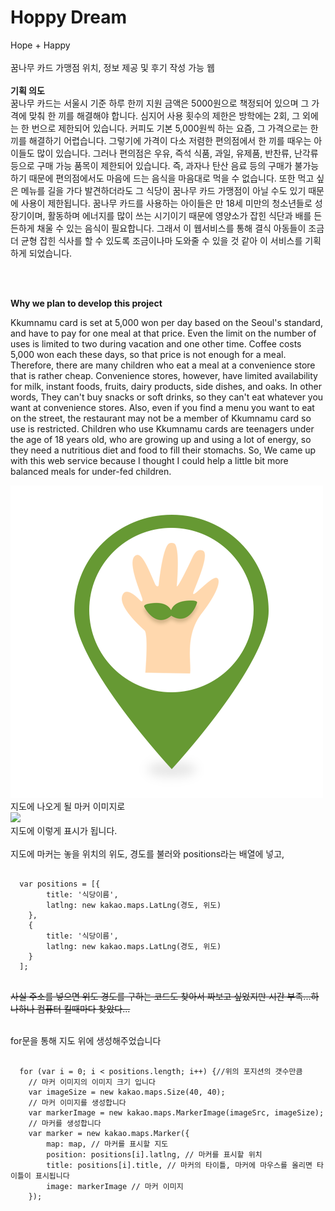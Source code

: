 # Hoppy Dream

Hope + Happy
<BR><BR>
꿈나무 카드 가맹점 위치, 정보 제공 및 후기 작성 가능 웹<BR/><br>
__기획 의도__ <BR>
    꿈나무 카드는 서울시 기준 하루 한끼 지원 금액은 5000원으로 책정되어 있으며 그 가격에 맞춰 한 끼를 해결해야 합니다. 심지어 사용 횟수의 제한은 방학에는 2회, 그 외에는 한 번으로 제한되어 있습니다. 커피도 기본 5,000원씩 하는 요즘, 그 가격으로는 한 끼를 해결하기 어렵습니다. 그렇기에 가격이 다소 저렴한 편의점에서 한 끼를 때우는 아이들도 많이 있습니다. 그러나 편의점은 우유, 즉석 식품, 과일, 유제품, 반찬류, 난각류 등으로 구매 가능 품목이 제한되어 있습니다. 즉, 과자나 탄산 음료 등의 구매가 불가능하기 때문에 편의점에서도 마음에 드는 음식을 마음대로 먹을 수 없습니다. 또한 먹고 싶은 메뉴를 길을 가다 발견하더라도 그 식당이 꿈나무 카드 가맹점이 아닐 수도 있기 때문에 사용이 제한됩니다. 꿈나무 카드를 사용하는 아이들은 만 18세 미만의 청소년들로 성장기이며, 활동하며 에너지를 많이 쓰는 시기이기 때문에 영양소가 잡힌 식단과 배를 든든하게 채울 수 있는 음식이 필요합니다. 그래서 이 웹서비스를 통해 결식 아동들이 조금 더 균형 잡힌 식사를 할 수 있도록 조금이나마 도와줄 수 있을 것 같아 이 서비스를 기획하게 되었습니다.

<br>

<br>

__Why we plan to develop this project__

Kkumnamu card is set at 5,000 won per day based on the Seoul's standard, and have to pay for one meal at that price. Even the limit on the number of uses is limited to two during vacation and one other time. Coffee costs 5,000 won each these days, so that price is not enough for a meal. Therefore, there are many children who eat a meal at a convenience store that is rather cheap. Convenience stores, however, have limited availability for milk, instant foods, fruits, dairy products, side dishes, and oaks. In other words, They can't buy snacks or soft drinks, so they can't eat whatever you want at convenience stores. Also, even if you find a menu you want to eat on the street, the restaurant may not be a member of Kkumnamu card so use is restricted. Children who use Kkumnamu cards are teenagers under the age of 18 years old, who are growing up and using a lot of energy, so they need a nutritious diet and food to fill their stomachs. So, We came up with this web service because I thought I could help a little bit more balanced meals for under-fed children.

<IMG SRC = "https://github.com/hoppydream/hoppy/blob/master/img/markergreen.png"><br>
지도에 나오게 될 마커 이미지로<br>
<IMG SRC = "https://ifh.cc/g/2o6DlA.jpg"><BR>
지도에 이렇게 표시가 됩니다.
<Br><br>
지도에 마커는 놓을 위치의 위도, 경도를 불러와 positions라는 배열에 넣고,

<pre>
<code>
  var positions = [{
        title: '식당이름',
        latlng: new kakao.maps.LatLng(경도, 위도)
    },
    {
        title: '식당이름',
        latlng: new kakao.maps.LatLng(경도, 위도)
    }
  ];
</code>
</pre>
~~사실 주소를 넣으면 위도 경도를 구하는 코드도 찾아서 짜보고 싶었지만 시간 부족...하나하나 컴퓨터 킬때마다 찾았다...~~

<br>for문을 통해 지도 위에 생성해주었습니다

<pre>
<code>
  for (var i = 0; i < positions.length; i++) {//위의 포지션의 갯수만큼
    // 마커 이미지의 이미지 크기 입니다
    var imageSize = new kakao.maps.Size(40, 40);
    // 마커 이미지를 생성합니다    
    var markerImage = new kakao.maps.MarkerImage(imageSrc, imageSize);
    // 마커를 생성합니다
    var marker = new kakao.maps.Marker({
        map: map, // 마커를 표시할 지도
        position: positions[i].latlng, // 마커를 표시할 위치
        title: positions[i].title, // 마커의 타이틀, 마커에 마우스를 올리면 타이틀이 표시됩니다
        image: markerImage // 마커 이미지 
    });
</code>
</pre>
